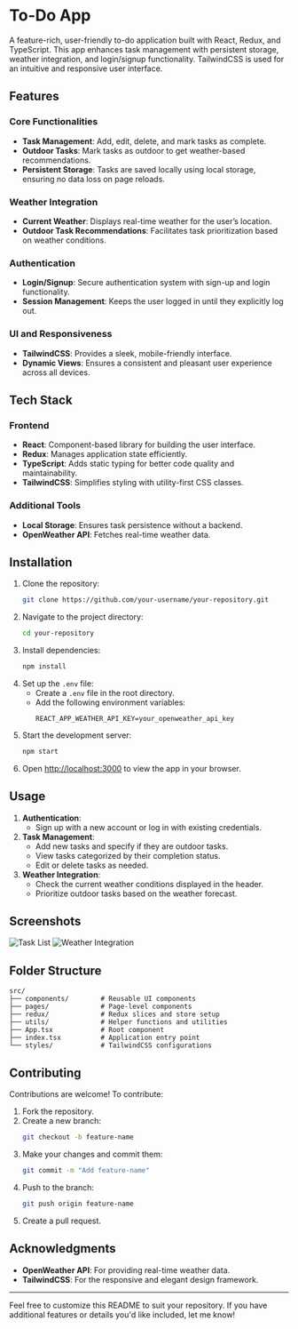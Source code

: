 # To-Do App

A feature-rich, user-friendly to-do application built with React, Redux, and TypeScript. This app enhances task management with persistent storage, weather integration, and login/signup functionality. TailwindCSS is used for an intuitive and responsive user interface.

## Features

### Core Functionalities
- **Task Management**: Add, edit, delete, and mark tasks as complete.
- **Outdoor Tasks**: Mark tasks as outdoor to get weather-based recommendations.
- **Persistent Storage**: Tasks are saved locally using local storage, ensuring no data loss on page reloads.

### Weather Integration
- **Current Weather**: Displays real-time weather for the user’s location.
- **Outdoor Task Recommendations**: Facilitates task prioritization based on weather conditions.

### Authentication
- **Login/Signup**: Secure authentication system with sign-up and login functionality.
- **Session Management**: Keeps the user logged in until they explicitly log out.

### UI and Responsiveness
- **TailwindCSS**: Provides a sleek, mobile-friendly interface.
- **Dynamic Views**: Ensures a consistent and pleasant user experience across all devices.

## Tech Stack

### Frontend
- **React**: Component-based library for building the user interface.
- **Redux**: Manages application state efficiently.
- **TypeScript**: Adds static typing for better code quality and maintainability.
- **TailwindCSS**: Simplifies styling with utility-first CSS classes.

### Additional Tools
- **Local Storage**: Ensures task persistence without a backend.
- **OpenWeather API**: Fetches real-time weather data.

## Installation

1. Clone the repository:
   ```bash
   git clone https://github.com/your-username/your-repository.git
   ```
2. Navigate to the project directory:
   ```bash
   cd your-repository
   ```
3. Install dependencies:
   ```bash
   npm install
   ```
4. Set up the `.env` file:
   - Create a `.env` file in the root directory.
   - Add the following environment variables:
     ```env
     REACT_APP_WEATHER_API_KEY=your_openweather_api_key
     ```
5. Start the development server:
   ```bash
   npm start
   ```
6. Open [http://localhost:3000](http://localhost:3000) to view the app in your browser.

## Usage

1. **Authentication**:
   - Sign up with a new account or log in with existing credentials.
2. **Task Management**:
   - Add new tasks and specify if they are outdoor tasks.
   - View tasks categorized by their completion status.
   - Edit or delete tasks as needed.
3. **Weather Integration**:
   - Check the current weather conditions displayed in the header.
   - Prioritize outdoor tasks based on the weather forecast.

## Screenshots


![Task List](path/to/screenshot1.png)
![Weather Integration](path/to/screenshot2.png)

## Folder Structure

```plaintext
src/
├── components/        # Reusable UI components
├── pages/             # Page-level components
├── redux/             # Redux slices and store setup
├── utils/             # Helper functions and utilities
├── App.tsx            # Root component
├── index.tsx          # Application entry point
└── styles/            # TailwindCSS configurations
```

## Contributing

Contributions are welcome! To contribute:

1. Fork the repository.
2. Create a new branch:
   ```bash
   git checkout -b feature-name
   ```
3. Make your changes and commit them:
   ```bash
   git commit -m "Add feature-name"
   ```
4. Push to the branch:
   ```bash
   git push origin feature-name
   ```
5. Create a pull request.


## Acknowledgments

- **OpenWeather API**: For providing real-time weather data.
- **TailwindCSS**: For the responsive and elegant design framework.

---

Feel free to customize this README to suit your repository. If you have additional features or details you'd like included, let me know!

